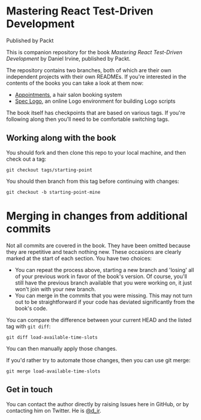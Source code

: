 
# Mastering React Test-Driven Development
Published by Packt

This is companion repository for the book _Mastering React Test-Driven Development_ by Daniel Irvine, published by Packt.

The repository contains two branches, both of which are their own independent projects with their own READMEs. If you're interested in the contents of the books you can take a look at them now:

* [Appointments](https://github.com/PacktPublishing/Mastering-React-Test-Driven-Development/tree/appointments/appointments), a hair salon booking system
* [Spec Logo](https://github.com/PacktPublishing/Mastering-React-Test-Driven-Development/tree/spec-logo/spec-logo]), an online Logo environment for building Logo scripts

The book itself has checkpoints that are based on various tags. If you're following along then you'll need to be comfortable switching tags.

## Working along with the book

You should fork and then clone this repo to your local machine, and then check out a tag:

    git checkout tags/starting-point
  
You should then branch from this tag before continuing with changes:

    git checkout -b starting-point-mine
  
# Merging in changes from additional commits

Not all commits are covered in the book. They have been omitted because they are repetitive and teach nothing new. These occasions are clearly marked at the start of each section. You have two choices:

 * You can repeat the process above, starting a new branch and 'losing' all of your previous work in favor of the book's version. Of course, you'll still have the previous branch available that you were working on, it just won't join with your new branch.
 * You can merge in the commits that you were missing. This may not turn out to be straightforward if your code has deviated significantly from the book's code.
 
You can compare the difference between your current HEAD and the listed tag with `git diff`:

    git diff load-available-time-slots

You can then manually apply those changes.

If you'd rather try to automate those changes, then you can use git merge:

    git merge load-available-time-slots
 
 ## Get in touch
  
You can contact the author directly by raising Issues here in GitHub, or by contacting him on Twitter. He is [@d_ir](https://twitter.com/d_ir).
